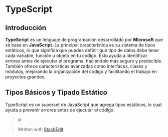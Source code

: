 # TypeScript

## Introducción

**TypeScript** es un lenguaje de programación desarrollado por **Microsoft** que se basa en **JavaScript**.
La principal característica es su sistema de tipos estáticos, lo que significa que puedes definir qué tipo de datos debe tener cada variable, función u objeto en tu código. Esto ayuda a identificar errores antes de ejecutar el programa, haciéndolo más seguro y predecible. También ofrece características avanzadas como interfaces, clases y módulos, mejorando la organización del código y facilitando el trabajo en proyectos grandes.

## Tipos Básicos y Tipado Estático

TypeScript es un superset de JavaScript que agrega tipos estáticos, lo cual ayuda a prevenir errores antes de ejecutar el código.
>st


> Written with [StackEdit](https://stackedit.io/).
<!--stackedit_data:
eyJoaXN0b3J5IjpbNDU1NDIxOTI2LDE4NjE3MjIyNTYsLTIwNT
kzMjQ1NTldfQ==
-->